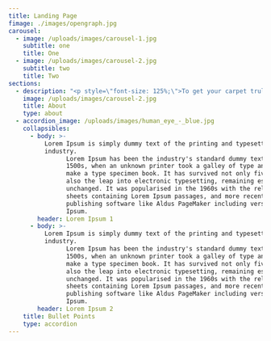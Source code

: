 ```yaml
---
title: Landing Page
fimage: ./images/opengraph.jpg
carousel:
  - image: /uploads/images/carousel-1.jpg
    subtitle: one
    title: One
  - image: /uploads/images/carousel-2.jpg
    subtitle: two
    title: Two
sections:
  - description: "<p style=\"font-size: 125%;\">To get your carpet truly clean, you need a professional deep cleaning service. That’s where we come in. Our strong customer service, efficient and professional work, and reasonable pricing combine to put a smile on the faces of our customers in not only Orlando, FL but throughout surrounding cities as well. We have a reputation for providing quality carpet cleaning. Our services include professional water extraction, carpet repair, and carpet cleaning. Other specialties include:</p>\r\n\r\n<h3 style=\"text-align: center;\">Tile and Grout<br />\r\nMold Damage<br />\r\nCrime Scene Cleanup<br />\r\nTrauma Cleaning</h3>\r\n\r\n<p style=\"font-size: 125%;\">Complete customer satisfaction is our goal, and this is how we’ve achieved our excellent reputation over the years. It is our priority to ensure that after you’ve employed our team for upholstery cleaning, dryer vent cleaning, and air duct cleaning that you are left with a healthier, happier environment.</p>\r\n\r\n<h3 style=\"text-align:center\">&nbsp;</h3>\r\n"
    image: /uploads/images/carousel-2.jpg
    title: About
    type: about
  - accordion_image: /uploads/images/human_eye_-_blue.jpg
    collapsibles:
      - body: >-
          Lorem Ipsum is simply dummy text of the printing and typesetting
          industry.
                Lorem Ipsum has been the industry's standard dummy text ever since the
                1500s, when an unknown printer took a galley of type and scrambled it to
                make a type specimen book. It has survived not only five centuries, but
                also the leap into electronic typesetting, remaining essentially
                unchanged. It was popularised in the 1960s with the release of Letraset
                sheets containing Lorem Ipsum passages, and more recently with desktop
                publishing software like Aldus PageMaker including versions of Lorem
                Ipsum.
        header: Lorem Ipsum 1
      - body: >-
          Lorem Ipsum is simply dummy text of the printing and typesetting
          industry.
                Lorem Ipsum has been the industry's standard dummy text ever since the
                1500s, when an unknown printer took a galley of type and scrambled it to
                make a type specimen book. It has survived not only five centuries, but
                also the leap into electronic typesetting, remaining essentially
                unchanged. It was popularised in the 1960s with the release of Letraset
                sheets containing Lorem Ipsum passages, and more recently with desktop
                publishing software like Aldus PageMaker including versions of Lorem
                Ipsum.
        header: Lorem Ipsum 2
    title: Bullet Points
    type: accordion
---
```


